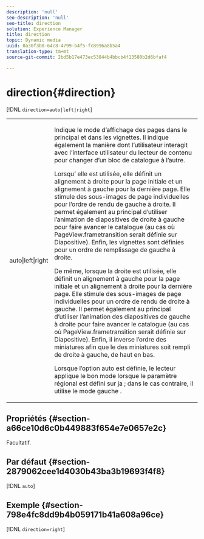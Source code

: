 ```yaml
---
description: 'null'
seo-description: 'null'
seo-title: direction
solution: Experience Manager
title: direction
topic: Dynamic media
uuid: 0a30f3b0-64c8-4799-b4f5-fc8996a8b5a4
translation-type: tm+mt
source-git-commit: 2bd5b17e473ec53844b4bbcb4f13580b2d6bfaf4

---
```



# direction{#direction}

[!DNL `direction=auto|left|right`]

<table id="table_1D425B7685D448459CD3FE8D683C813C"> 
 <tbody> 
  <tr> 
   <td colname="col1"> <p> <span class="codeph"> auto|left|right </span> </p> </td> 
   <td colname="col2"> <p>Indique le mode d’affichage des pages dans le  principal et dans les vignettes. Il indique également la manière dont l’utilisateur interagit avec l’interface utilisateur du lecteur de contenu pour changer d’un bloc de catalogue à l’autre. </p> <p>Lorsqu’ <span class="codeph"> elle est utilisée, </span> elle définit un alignement à droite pour la page initiale et un alignement à gauche pour la dernière page. Elle stimule des sous-images de page individuelles pour l’ordre de rendu de gauche à droite. Il permet également au principal d’utiliser l’animation de diapositives de droite à gauche pour faire avancer le catalogue (au cas où <span class="codeph"> PageView.frametransition </span> serait définie sur Diapositive). Enfin, les vignettes sont définies pour un ordre de remplissage de gauche à droite. </p> <p>De même, lorsque <span class="codeph"> la droite </span> est utilisée, elle définit un alignement à gauche pour la page initiale et un alignement à droite pour la dernière page. Elle stimule des sous-images de page individuelles pour un ordre de rendu de droite à gauche. Il permet également au principal d’utiliser l’animation des diapositives de gauche à droite pour faire avancer le catalogue (au cas où <span class="codeph"> PageView.frametransition </span> serait définie sur Diapositive). Enfin, il inverse l’ordre des miniatures afin que le  des miniatures soit rempli de droite à gauche, de haut en bas. </p> <p>Lorsque l’option <span class="codeph"> auto </span> est définie, le lecteur applique le <span class="codeph"> bon </span> mode lorsque le paramètre régional est défini sur <span class="codeph"> ja ; </span>dans le cas contraire, il utilise le mode <span class="codeph"> gauche </span> . </p> </td> 
  </tr> 
 </tbody> 
</table>

## Propriétés {#section-a66ce10d6c0b449883f654e7e0657e2c}

Facultatif.

## Par défaut {#section-2879062cee1d4030b43ba3b19693f4f8}

[!DNL `auto`]

## Exemple {#section-798e4fc8dd9b4b059171b41a608a96ce}

[!DNL `direction=right`]

